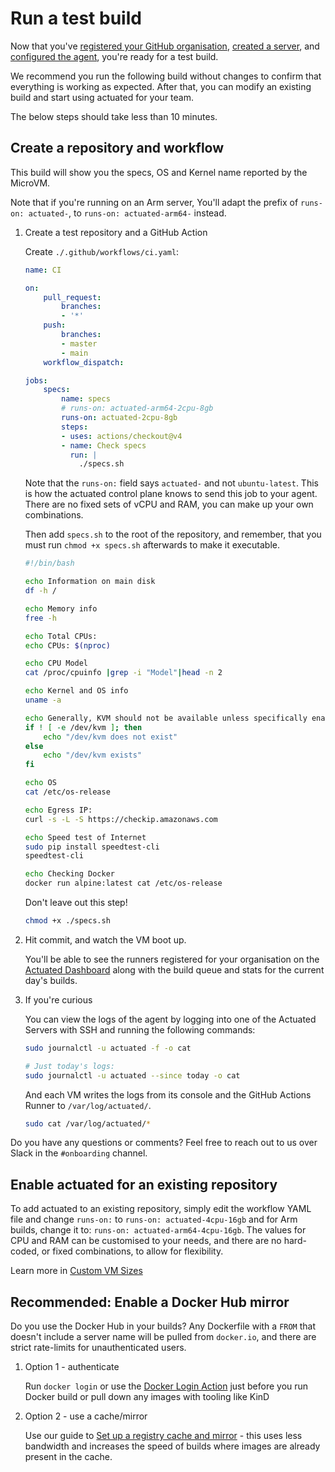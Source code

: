 # Run a test build

Now that you've [registered your GitHub organisation](/register), [created a server](/provision-server), and [configured the agent](/install-agent), you're ready for a test build.

We recommend you run the following build without changes to confirm that everything is working as expected. After that, you can modify an existing build and start using actuated for your team.

The below steps should take less than 10 minutes.

## Create a repository and workflow

This build will show you the specs, OS and Kernel name reported by the MicroVM.

Note that if you're running on an Arm server, You'll adapt the prefix of `runs-on: actuated-`, to `runs-on: actuated-arm64-` instead.

1. Create a test repository and a GitHub Action

    Create `./.github/workflows/ci.yaml`:

    ```yaml
    name: CI

    on:
        pull_request:
            branches:
            - '*'
        push:
            branches:
            - master
            - main
        workflow_dispatch:

    jobs:
        specs:
            name: specs
            # runs-on: actuated-arm64-2cpu-8gb
            runs-on: actuated-2cpu-8gb
            steps:
            - uses: actions/checkout@v4
            - name: Check specs
              run: |
                ./specs.sh
    ```

    Note that the `runs-on:` field says `actuated-` and not `ubuntu-latest`. This is how the actuated control plane knows to send this job to your agent. There are no fixed sets of vCPU and RAM, you can make up your own combinations.

    Then add `specs.sh` to the root of the repository, and remember, that you must run `chmod +x specs.sh` afterwards to make it executable.

    ```bash
    #!/bin/bash

    echo Information on main disk
    df -h /

    echo Memory info
    free -h

    echo Total CPUs:
    echo CPUs: $(nproc)

    echo CPU Model
    cat /proc/cpuinfo |grep -i "Model"|head -n 2

    echo Kernel and OS info
    uname -a

    echo Generally, KVM should not be available unless specifically enabled
    if ! [ -e /dev/kvm ]; then
        echo "/dev/kvm does not exist"
    else
        echo "/dev/kvm exists"
    fi

    echo OS
    cat /etc/os-release

    echo Egress IP:
    curl -s -L -S https://checkip.amazonaws.com

    echo Speed test of Internet
    sudo pip install speedtest-cli
    speedtest-cli

    echo Checking Docker
    docker run alpine:latest cat /etc/os-release
    ```

    Don't leave out this step!

    ```bash
    chmod +x ./specs.sh
    ```

2. Hit commit, and watch the VM boot up.

    You'll be able to see the runners registered for your organisation on the [Actuated Dashboard](https://dashboard.actuated.com) along with the build queue and stats for the current day's builds.

3. If you're curious

    You can view the logs of the agent by logging into one of the Actuated Servers with SSH and running the following commands:

    ```bash
    sudo journalctl -u actuated -f -o cat

    # Just today's logs:
    sudo journalctl -u actuated --since today -o cat
    ```

    And each VM writes the logs from its console and the GitHub Actions Runner to `/var/log/actuated/`.

    ```bash
    sudo cat /var/log/actuated/*
    ```

Do you have any questions or comments? Feel free to reach out to us over Slack in the `#onboarding` channel.

## Enable actuated for an existing repository

To add actuated to an existing repository, simply edit the workflow YAML file and change `runs-on:` to `runs-on: actuated-4cpu-16gb` and for Arm builds, change it to: `runs-on: actuated-arm64-4cpu-16gb`. The values for CPU and RAM can be customised to your needs, and there are no hard-coded, or fixed combinations, to allow for flexibility.

Learn more in [Custom VM Sizes](/examples/custom-vm-size/)

## Recommended: Enable a Docker Hub mirror

Do you use the Docker Hub in your builds? Any Dockerfile with a `FROM` that doesn't include a server name will be pulled from `docker.io`, and there are strict rate-limits for unauthenticated users.

1. Option 1 - authenticate

    Run `docker login` or use the [Docker Login Action](https://github.com/docker/login-action) just before you run Docker build or pull down any images with tooling like KinD

2. Option 2 - use a cache/mirror

    Use our guide to [Set up a registry cache and mirror](/tasks/registry-mirror) - this uses less bandwidth and increases the speed of builds where images are already present in the cache.
